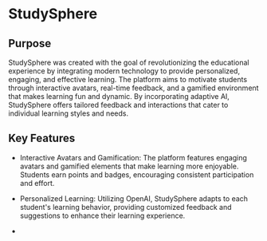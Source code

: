 # StudySphere

## Purpose

StudySphere was created with the goal of revolutionizing the educational experience by integrating modern technology to provide personalized, engaging, and effective learning. The platform aims to motivate students through interactive avatars, real-time feedback, and a gamified environment that makes learning fun and dynamic. By incorporating adaptive AI, StudySphere offers tailored feedback and interactions that cater to individual learning styles and needs.

## Key Features

* Interactive Avatars and Gamification: The platform features engaging avatars and gamified elements that make learning more enjoyable. Students earn points and badges, encouraging consistent participation and effort.
  
* Personalized Learning: Utilizing OpenAI, StudySphere adapts to each student's learning behavior, providing customized feedback and suggestions to enhance their learning experience.
* 

